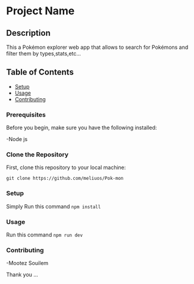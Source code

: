 # Project Name

## Description
This a Pokémon explorer web app that allows to search for Pokémons and filter them by types,stats,etc...

## Table of Contents
- [Setup](#setup)
- [Usage](#usage)
- [Contributing](#contributing)

### Prerequisites
Before you begin, make sure you have the following installed:

-Node js

### Clone the Repository
First, clone this repository to your local machine:

`
git clone https://github.com/meliuos/Pok-mon
`

### Setup
Simply Run this command
`npm install`

### Usage
Run this command
`npm run dev`

### Contributing
-Mootez Souilem

Thank you  ...
